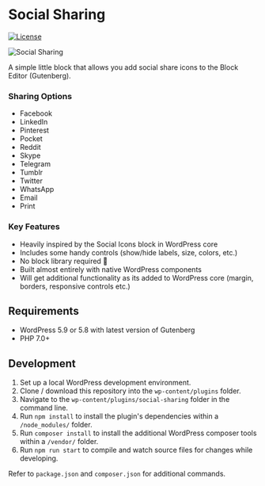 # Social Sharing

[![License](https://img.shields.io/badge/license-GPL--2.0%2B-blue.svg)](https://github.com/ndiego/social-share/blob/master/LICENSE.txt)

![Social Sharing](https://github.com/ndiego/social-sharing/blob/main/.wordpress-org/banner-1544x500.png)

A simple little block that allows you add social share icons to the Block Editor (Gutenberg).

### Sharing Options

- Facebook
- LinkedIn
- Pinterest
- Pocket
- Reddit
- Skype
- Telegram
- Tumblr
- Twitter
- WhatsApp
- Email
- Print

### Key Features

- Heavily inspired by the Social Icons block in WordPress core
- Includes some handy controls (show/hide labels, size, colors, etc.)
- No block library required 🎉
- Built almost entirely with native WordPress components
- Will get additional functionality as its added to WordPress core (margin, borders, responsive controls etc.)

## Requirements

- WordPress 5.9 or 5.8 with latest version of Gutenberg
- PHP 7.0+

## Development

1. Set up a local WordPress development environment.
2. Clone / download this repository into the `wp-content/plugins` folder.
3. Navigate to the `wp-content/plugins/social-sharing` folder in the command line.
4. Run `npm install` to install the plugin's dependencies within a `/node_modules/` folder.
5. Run `composer install` to install the additional WordPress composer tools within a `/vendor/` folder.
6. Run `npm run start` to compile and watch source files for changes while developing.

Refer to `package.json` and `composer.json` for additional commands.
